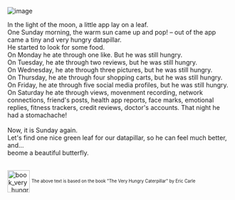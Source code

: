![image](https://user-images.githubusercontent.com/56920075/183063769-120e8a56-0b97-4260-b667-b7ce00a181ac.png)


In the light of the moon, a little app lay on a leaf. <br>
One Sunday morning, the warm sun came up and pop! – out of the app came a tiny and very hungry datapillar.  <br>
He started to look for some food.  <br>
On Monday he ate through one like. But he was still hungry.  <br>
On Tuesday, he ate through two reviews, but he was still hungry.  <br>
On Wednesday, he ate through three pictures, but he was still hungry.  <br>
On Thursday, he ate through four shopping carts, but he was still hungry.  <br>
On Friday, he ate through five social media profiles, but he was still hungry.  <br>
On Saturday he ate through views, movenment recording, network connections, friend's posts, health app reports, face marks, emotional replies, fitness trackers, credit reviews, doctor's accounts. That night he had a stomachache!  <br>
  <br>
Now, it is Sunday again.  <br>
Let's find one nice green leaf for our datapillar, so he can feel much better, and...  <br>
beome a beautiful butterfly.
<br>
<br>

<div position='fixed' bottom=0>
<span><img src="https://upload.wikimedia.org/wikipedia/en/b/b5/HungryCaterpillar.JPG" alt="book_very_hungry_caterpillar" width="50" align='center'/> <sub><sup>The above text is based on the book "The Very Hungry Caterpillar" by Eric Carle </sub></sup></span>
<br/><br/>
<br/><br/>
</div>

